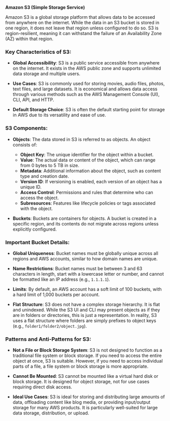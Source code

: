 **Amazon S3 (Simple Storage Service)**

Amazon S3 is a global storage platform that allows data to be accessed from anywhere on the internet. While the data in an S3 bucket is stored in one region, it does not leave that region unless configured to do so. S3 is region-resilient, meaning it can withstand the failure of an Availability Zone (AZ) within that region.

### Key Characteristics of S3:

- **Global Accessibility**: S3 is a public service accessible from anywhere on the internet. It exists in the AWS public zone and supports unlimited data storage and multiple users.
  
- **Use Cases**: S3 is commonly used for storing movies, audio files, photos, text files, and large datasets. It is economical and allows data access through various methods such as the AWS Management Console (UI), CLI, API, and HTTP.

- **Default Storage Choice**: S3 is often the default starting point for storage in AWS due to its versatility and ease of use.

### S3 Components:

- **Objects**: The data stored in S3 is referred to as objects. An object consists of:
  - **Object Key**: The unique identifier for the object within a bucket.
  - **Value**: The actual data or content of the object, which can range from 0 bytes to 5 TB in size.
  - **Metadata**: Additional information about the object, such as content type and creation date.
  - **Version ID**: If versioning is enabled, each version of an object has a unique ID.
  - **Access Control**: Permissions and rules that determine who can access the object.
  - **Subresources**: Features like lifecycle policies or tags associated with the object.

- **Buckets**: Buckets are containers for objects. A bucket is created in a specific region, and its contents do not migrate across regions unless explicitly configured. 

### Important Bucket Details:

- **Global Uniqueness**: Bucket names must be globally unique across all regions and AWS accounts, similar to how domain names are unique.
  
- **Name Restrictions**: Bucket names must be between 3 and 63 characters in length, start with a lowercase letter or number, and cannot be formatted like an IP address (e.g., `1.1.1.1`).
  
- **Limits**: By default, an AWS account has a soft limit of 100 buckets, with a hard limit of 1,000 buckets per account.

- **Flat Structure**: S3 does not have a complex storage hierarchy. It is flat and unindexed. While the S3 UI and CLI may present objects as if they are in folders or directories, this is just a representation. In reality, S3 uses a flat structure where folders are simply prefixes to object keys (e.g., `folder1/folder2/object.jpg`).

### Patterns and Anti-Patterns for S3:

- **Not a File or Block Storage System**: S3 is not designed to function as a traditional file system or block storage. If you need to access the entire object at once, S3 is suitable. However, if you need to access individual parts of a file, a file system or block storage is more appropriate.

- **Cannot Be Mounted**: S3 cannot be mounted like a virtual hard disk or block storage. It is designed for object storage, not for use cases requiring direct disk access.

- **Ideal Use Cases**: S3 is ideal for storing and distributing large amounts of data, offloading content like blog media, or providing input/output storage for many AWS products. It is particularly well-suited for large data storage, distribution, or upload.
